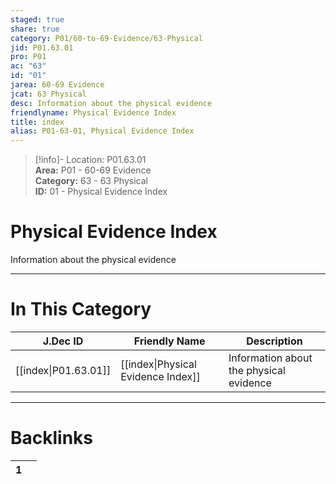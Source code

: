 ```yaml
---  
staged: true  
share: true  
category: P01/60-to-69-Evidence/63-Physical  
jid: P01.63.01  
pro: P01  
ac: "63"  
id: "01"  
jarea: 60-69 Evidence  
jcat: 63 Physical  
desc: Information about the physical evidence  
friendlyname: Physical Evidence Index  
title: index  
alias: P01-63-01, Physical Evidence Index  
---  
```

  
>[!info]- Location: P01.63.01  
>**Area:** P01 - 60-69 Evidence  
>**Category:** 63 - 63 Physical  
>**ID:** 01 - Physical Evidence Index  
  
# Physical Evidence Index  
  
Information about the physical evidence  
   
  
  
---  
# In This Category  
  
| J.Dec ID                                                                 | Friendly Name                                                                          | Description                             |  
| ------------------------------------------------------------------------ | -------------------------------------------------------------------------------------- | --------------------------------------- |  
| [[index\|P01.63.01]] | [[index\|Physical Evidence Index]] | Information about the physical evidence |  
  
  
---  
# Backlinks  
<div><table class="dataview table-view-table"><thead class="table-view-thead"><tr class="table-view-tr-header"><th class="table-view-th"><span></span><span class="dataview small-text">1</span></th><th class="table-view-th"><span></span></th></tr></thead><tbody class="table-view-tbody"></tbody></table></div>